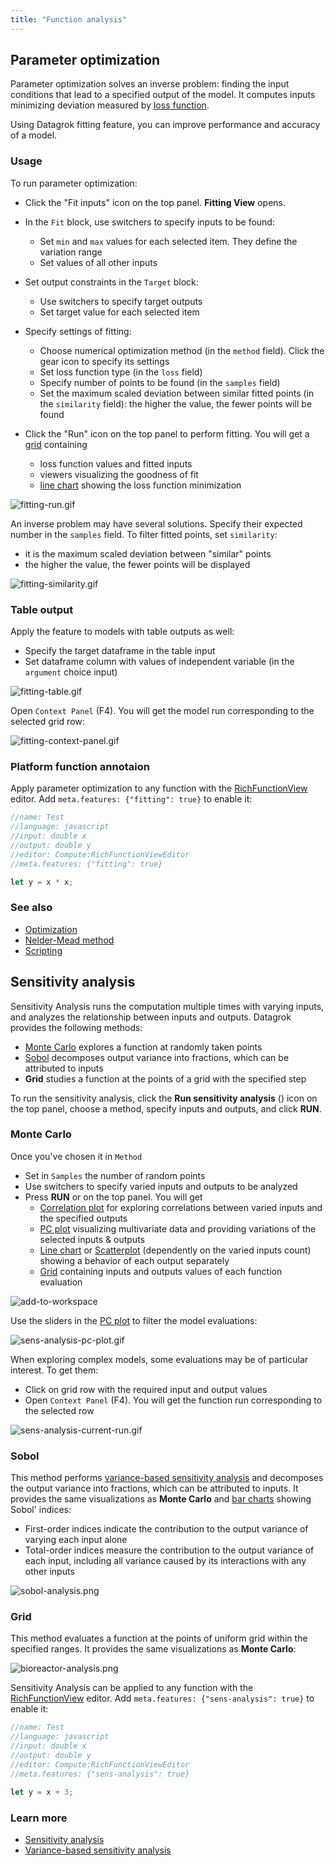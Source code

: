 ```yaml
---
title: "Function analysis"
---
```


## Parameter optimization

Parameter optimization solves an inverse problem: finding the input conditions that lead to a specified output of the model. It computes inputs minimizing deviation measured by [loss function](https://en.wikipedia.org/wiki/Loss_function).

Using Datagrok fitting feature, you can improve performance and accuracy of a model.

### Usage

To run parameter optimization:

* Click the "Fit inputs" icon <i class="grok-icon fal fa-chart-line"></i> on the top panel. **Fitting View** opens.

* In the `Fit` block, use switchers to specify inputs to be found:

  * Set `min` and `max` values for each selected item. They define the variation range
  * Set values of all other inputs

* Set output constraints in the `Target` block:
  * Use switchers to specify target outputs
  * Set target value for each selected item

* Specify settings of fitting:
  * Choose numerical optimization method (in the `method` field). Click the gear icon <i class="grok-icon fal fa-cog"></i> to specify its settings
  * Set loss function type (in the `loss` field)
  * Specify number of points to be found (in the `samples` field)
  * Set the maximum scaled deviation between similar fitted points (in the `similarity` field): the higher the value, the fewer points will be found

* Click the "Run" <i class="fas fa-play"></i> icon on the top panel to perform fitting. You will get a
[grid](../visualize/viewers/grid) containing

  * loss function values and fitted inputs
  * viewers visualizing the goodness of fit
  * [line chart](../visualize/viewers/line-chart) showing the loss function minimization

![fitting-run.gif](pics/fitting-run.gif)

An inverse problem may have several solutions. Specify their expected number in the `samples` field. To filter fitted points, set `similarity`:

* it is the maximum scaled deviation between "similar" points
* the higher the value, the fewer points will be displayed

![fitting-similarity.gif](pics/fitting-similarity.gif)

### Table output

Apply the feature to models with table outputs as well:

* Specify the target dataframe in the table input
* Set dataframe column with values of independent variable (in the `argument` choice input)

![fitting-table.gif](pics/fitting-table.gif)

Open `Context Panel` (F4). You will get the model run corresponding to the selected grid row:

![fitting-context-panel.gif](pics/fitting-context-panel.gif)

### Platform function annotaion

Apply parameter optimization to any function with the [RichFunctionView](https://datagrok.ai/help/compute/scripting/advanced-scripting/) editor. Add `meta.features: {"fitting": true}` to enable it:

```javascript
//name: Test
//language: javascript
//input: double x
//output: double y
//editor: Compute:RichFunctionViewEditor
//meta.features: {"fitting": true}

let y = x * x;
```

### See also

* [Optimization](https://en.wikipedia.org/wiki/Mathematical_optimization)
* [Nelder-Mead method](https://en.wikipedia.org/wiki/Nelder%E2%80%93Mead_method)
* [Scripting](https://datagrok.ai/help/compute/scripting/)

## Sensitivity analysis

Sensitivity Analysis runs the computation multiple times with varying inputs,
and analyzes the relationship between inputs and outputs. Datagrok provides the following
methods:

* [Monte Carlo](https://en.wikipedia.org/wiki/Monte_Carlo_method) explores a function
at randomly taken points
* [Sobol](https://en.wikipedia.org/wiki/Variance-based_sensitivity_analysis)
decomposes output variance into fractions, which can be attributed to inputs
* **Grid** studies a function at the points of a grid with the specified step

To run the sensitivity analysis, click the **Run sensitivity analysis** (<i class="grok-icon fal fa-analytics"></i>) icon on the top panel,
choose a method, specify inputs and outputs, and click **RUN**.

### Monte Carlo

Once you've chosen it in `Method`

* Set in `Samples` the number of random points
* Use switchers to specify varied inputs and outputs to be analyzed
* Press **RUN** or <i class="fas fa-play"></i> on the top panel. You will get
  * [Correlation plot](../visualize/viewers/correlation-plot.md) for exploring
correlations between varied inputs and the specified outputs
  * [PC plot](../visualize/viewers/pc-plot.md) visualizing multivariate data
and providing variations of the selected inputs & outputs
  * [Line chart](../visualize/viewers/line-chart.md) or
[Scatterplot](../visualize/viewers/scatter-plot.md) (dependently on the varied
inputs count) showing a behavior of each output separately
  * [Grid](../visualize/viewers/grid.md) containing inputs and outputs values
of each function evaluation

![add-to-workspace](sensitivity-analysis.gif)

Use the sliders in the [PC plot](../visualize/viewers/pc-plot.md) to filter the model evaluations:

![sens-analysis-pc-plot.gif](sens-analysis-pc-plot.gif)

When exploring complex models, some evaluations may be of particular interest. To get them:

* Click on grid row with the required input and output values
* Open `Context Panel` (F4). You will get the function run corresponding to the selected row

![sens-analysis-current-run.gif](sens-analysis-current-run.gif)

### Sobol

This method performs
[variance-based sensitivity analysis](https://en.wikipedia.org/wiki/Variance-based_sensitivity_analysis) and decomposes the output variance into fractions, which can be attributed to inputs. It provides the same visualizations
as **Monte Carlo** and [bar charts](../visualize/viewers/bar-chart.md) showing
Sobol' indices:

* First-order indices indicate the contribution to the output variance of varying each input alone
* Total-order indices measure the contribution to the output variance of each input,
 including all variance caused by its interactions with any other inputs

![sobol-analysis.png](sobol-analysis.png)

### Grid

This method evaluates a function at the points of uniform grid within the specified ranges. It provides the same visualizations
as **Monte Carlo**:

![bioreactor-analysis.png](grid-analysis.png)

Sensitivity Analysis can be applied to any function with the [RichFunctionView](scripting/advanced-scripting/advanced-scripting.mdx) editor. Add `meta.features: {"sens-analysis": true}` to enable it:

```javascript
//name: Test
//language: javascript
//input: double x
//output: double y
//editor: Compute:RichFunctionViewEditor
//meta.features: {"sens-analysis": true}

let y = x + 3;
```

### Learn more

* [Sensitivity analysis](https://en.wikipedia.org/wiki/Sensitivity_analysis)
* [Variance-based sensitivity analysis](https://en.wikipedia.org/wiki/Variance-based_sensitivity_analysis)
